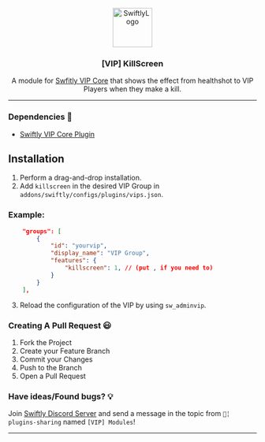 <p align="center">
  <a href="https://github.com/swiftly-solution/swiftly_movecommands">
    <img src="https://cdn.swiftlycs2.net/swiftly-logo.png" alt="SwiftlyLogo" width="80" height="80">
  </a>

  <h3 align="center">[VIP] KillScreen</h3>

  <p align="center">
    A module for <a href="https://github.com/swiftly-solution/swiftly_vipcore">Swfitly VIP Core</a> that shows the effect from healthshot to VIP Players when they make a kill.
    <br/>
  </p>
</p>

---
### Dependencies 📃

- [Swiftly VIP Core Plugin](https://github.com/swiftly-solution/swiftly_vipcore)

## Installation
1. Perform a drag-and-drop installation.
2. Add `killscreen` in the desired VIP Group in `addons/swiftly/configs/plugins/vips.json`.
### Example:
```json
	"groups": [
		{
			"id": "yourvip",
			"display_name": "VIP Group",
			"features": {
				"killscreen": 1, // (put , if you need to)
			}
		}
	],
```
3. Reload the configuration of the VIP by using `sw_adminvip`.

### Creating A Pull Request 😃

1. Fork the Project
2. Create your Feature Branch
3. Commit your Changes
4. Push to the Branch
5. Open a Pull Request

### Have ideas/Found bugs? 💡
Join [Swiftly Discord Server](https://swiftlycs2.net/discord) and send a message in the topic from `📕╎ plugins-sharing` named `[VIP] Modules`!


---